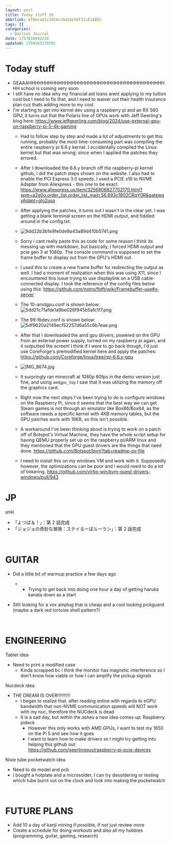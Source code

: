 ```yaml
---
layout: post
title: Today stuff 10
abbrlink: 4f8ecad1c3654cc9a54e56f31c614852
tags: []
categories:
  - Dailies Journal
date: 1757810992239
updated: 1759263270782
---
```


# Today stuff

- GEAAAHHHHHHHHHHHHHHHHHHHHHHHHHHHHHHHHHHHHHHHHHHH school is coming very soon
- I still have no idea why my financial aid loans arent applying to my tuition cost but I need to fix that, and I need to waiver out their health insurance plan cuz thats adding more to my cost
- I'm starting to get into kernel dev using a raspberry pi and an RX 560 GPU, it turns out that the Polaris line of GPUs work with Jeff Geerling's blog here: <https://www.jeffgeerling.com/blog/2024/use-external-gpu-on-raspberry-pi-5-4k-gaming>
  - Had to follow step by step and made a lot of adjustments to get this running, probably the most time-consuming part was compiling the entire raspberry pi 6.6.y kernel. I accidentally compiled the Linux kernel but that was wrong; since when I applied the patches they errored.

  - After I downloaded the 6.6.y branch off the raspberry-pi kernel github, I did the patch steps shown on the website. I also had to enable the PCI Express 3.0 speeds. I used a PCIE x16 to NVME Adapter from Aliexpress - this one to be exact. <https://www.aliexpress.us/item/3256806827702170.html?spm=a2g0o.order_list.order_list_main.56.693c1802CRqY0R&gatewayAdapt=glo2usa>

  - After applying the patches, it turns out I wasn't in the clear yet. I was getting a blank terminal screen on the HDMI output, and fiddled around in the config.txt:

  - ![9dd22b3b1e9fe0de9a43a89d410b5741.png](/resources/262427e9b192412cba3557e44afd7794.png)

  - Sorry i cant really paste this as code for some reason i think its messing up with markdown, but basically, I forced HDMI output and pcie gen 3 at 1080p. The console command is supposed to set the frame buffer to display out from the GPU's HDMI out.

  - I used this to create a new frame buffer for redirecting the output as well. I had a moment of realization when this was using X11, since I encountered this issue trying to use displaylink on a USB cable-connected display. I took the reference of the config files below using this: <https://github.com/notro/fbtft/wiki/Framebuffer-use#x-server>

  - The 10-amdgpu.conf is shown below: ![5dd21c7fafde1a9be026f945b5afc1f7.png](/resources/685f5dfa9bff430eb2c507bfca7a4773.png)

  - The 99-fbdev.conf is shown below:
    ![5df9620a2149ecf52257d6a55c6b7eae.png](/resources/62bd02d911fe4986a8781e1f5da17bda.png)

  - After that I downloaded the amd gpu drivers, powered on the GPU from an external power supply, turned on my raspberry pi again, and it outputted the screen! I think if I were to go back though, I'd just use CoreForge's premodified kernel here and apply the patches: <https://github.com/Coreforge/linux/tree/rpi-6.6.y-gpu>

  - ![IMG\_8674.jpg](/resources/5109d688294645cbab069d580338a196.jpg)

  - It surpringly ran minecraft at 1080p 60fps in the demo version just fine, and using `amdgpu_top` I saw that it was utilizing the memory off the graphics card.

  - Right now the next steps I've been trying to do is configure windows on the Raspberry Pi, since it seems that the best way we can get Steam games is not through an emulator like Box86/Box64, as the software needs a specific kernel with 4KB memory tables, but the GPU patches work with 16KB, so this isn't possible.

  - A workaround I've been thinking about is trying to work on a patch off of Botspot's Virtual Machine, they have the whole script setup for having QEMU properly set up on the raspberry pi/ARM linux and they mentioned that the GPU guest drivers are the things that need done. <https://github.com/Botspot/bvm?tab=readme-ov-file>

  - I need to install this on my windows VM and work with it. Supposedly however, the optimizations can be poor and I would need to do a lot of tinkering.  <https://github.com/virtio-win/kvm-guest-drivers-windows/pull/943>

# JP

anki

- 「よつば＆！」：第 2 話完成
- 「ジョジョの奇妙な冒険：ステイるーぼルーラン」：第 2 話完成

 

# GUITAR

- Did a little bit of warmup practice a few days ago

  - - Trying to get back into doing one hour a day of getting haruka kanata down as a start
- Still looking for a vox amplug that is cheap and a cool looking pickguard (maybe a dark red tortoise shell pattern?)

 

# ENGINEERING

Tablet idea

- Need to print a modified case
  - Kinda scrapped bc I think the monitor has magnetic interference so I don't know how viable or how I can amplify the pickup signals

Nucdeck idea

- THE DREAM IS OVER!!!!!!!!!!
  - I began to realize that, after reading online with regards to eGPU bandwidth that non-NVME communication speeds will NOT work with my nuc, therefore the NUCdeck is dead
  - It is a sad day, but within the ashes a new idea comes up: Raspberry pideck
    - However this only works with AMD GPUs, I want to test my 1650 on the Pi 5 and see how it goes
    - I want to learn how to make drivers so I might try getting into helping this github out: <https://github.com/geerlingguy/raspberry-pi-pcie-devices>

Nixie tube pocketwatch idea

- Need to do model and pcb
- I bought a hotplate and a microsolder, I can try desoldering or testing which tube burnt out on the clock and look into making the pocketwatch

 

# FUTURE PLANS

- Add 10 a day of kanji mining if possible, if not just review more
- Create a schedule for doing workouts and also all my hobbies (programming, guitar, gaming, research)
